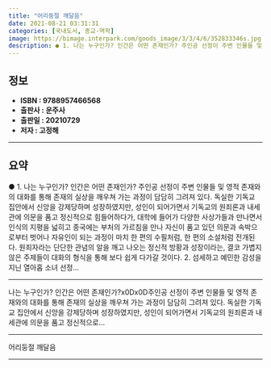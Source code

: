 ```yaml
---
title: "어리둥절 깨달음"
date: 2021-08-21 03:31:31
categories: [국내도서, 종교-역학]
image: https://bimage.interpark.com/goods_image/3/3/4/6/352833346s.jpg
description: ● 1. 나는 누구인가? 인간은 어떤 존재인가? 주인공 선정이 주변 인물들 및 영적 존재와의 대화를 통해 존재의 실상을 깨우쳐 가는 과정이 담담히 그려져 있다. 독실한 기독교 집안에서 신앙을 강제당하며 성장하였지만, 성인이 되어가면서 기독교의 원죄론과 내세관에 의문을 품고 정신적으로
---
```


## **정보**

- **ISBN : 9788957466568**
- **출판사 : 운주사**
- **출판일 : 20210729**
- **저자 : 고정해**

------



## **요약**

●  1. 나는 누구인가? 인간은 어떤 존재인가? 주인공 선정이 주변 인물들 및 영적 존재와의 대화를 통해 존재의 실상을 깨우쳐 가는 과정이 담담히 그려져 있다. 독실한 기독교 집안에서 신앙을 강제당하며 성장하였지만, 성인이 되어가면서 기독교의 원죄론과 내세관에 의문을 품고 정신적으로 힘들어하다가, 대학에 들어가 다양한 사상가들과 만나면서 인식의 지평을 넓히고 종국에는 부처의 가르침을 만나 자신이 품고 있던 의문과 속박으로부터 벗어나 자유인이 되는 과정이 마치 한 편의 수필처럼, 한 편의 소설처럼 전개된다. 원죄자라는 단단한 관념의 알을 깨고 나오는 정신적 방황과 성장이라는, 결코 가볍지 않은 주제들이 대화의 형식을 통해 보다 쉽게 다가갈 것이다. 2. 섬세하고 예민한 감성을 지닌 열아홉 소녀 선정...

------

나는 누구인가? 인간은 어떤 존재인가?x0Dx0D주인공 선정이 주변 인물들 및 영적 존재와의 대화를 통해 존재의 실상을 깨우쳐 가는 과정이 담담히 그려져 있다. 독실한 기독교 집안에서 신앙을 강제당하며 성장하였지만, 성인이 되어가면서 기독교의 원죄론과 내세관에 의문을 품고 정신적으로... 

------


어리둥절 깨달음 

------



